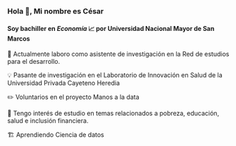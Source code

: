 ### Hola 👋, Mi nombre es César
#### Soy bachiller en *Economía* :chart_with_upwards_trend: por Universidad Nacional Mayor de San Marcos

:pushpin: Actualmente laboro como asistente de investigación en la Red de estudios para el desarrollo.

:bulb: Pasante de investigación en el Laboratorio de Innovación en Salud de la Universidad Privada Cayeteno Heredia

:pencil2: Voluntarios en el proyecto Manos a la data

:memo: Tengo interés de estudio en temas relacionados a pobreza, educación, salud e inclusión financiera.

:building_construction: Aprendiendo Ciencia de datos




